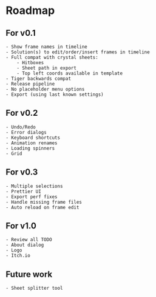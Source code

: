 # Roadmap

## For v0.1
	- Show frame names in timeline
	- Solution(s) to edit/order/insert frames in timeline
	- Full compat with crystal sheets:
		- Hitboxes
		- Sheet path in export
		- Top left coords available in template
	- Tiger backwards compat
	- Release pipeline
	- No placeholder menu options
	- Export (using last known settings)

## For v0.2
	- Undo/Redo
	- Error dialogs
	- Keyboard shortcuts
	- Animation renames
	- Loading spinners
	- Grid

## For v0.3
	- Multiple selections
	- Prettier UI
	- Export perf fixes
	- Handle missing frame files
	- Auto reload on frame edit

## For v1.0
	- Review all TODO
	- About dialog
	- Logo
	- Itch.io

## Future work
	- Sheet splitter tool
